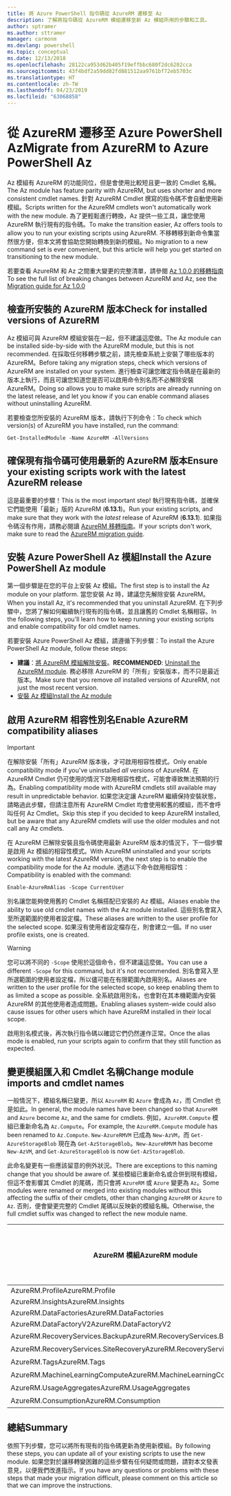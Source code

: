 ```yaml
---
title: 將 Azure PowerShell 指令碼從 AzureRM 遷移至 Az
description: 了解將指令碼從 AzureRM 模組遷移至新 Az 模組所用的步驟和工具。
author: sptramer
ms.author: sttramer
manager: carmonm
ms.devlang: powershell
ms.topic: conceptual
ms.date: 12/13/2018
ms.openlocfilehash: 28122ca953d62b405f19effbbc680f2dc6202cca
ms.sourcegitcommit: 43f4bdf2a59dd82fd881512aa9761bf72eb5703c
ms.translationtype: HT
ms.contentlocale: zh-TW
ms.lasthandoff: 04/23/2019
ms.locfileid: "63068858"
---
```

# <a name="migrate-from-azurerm-to-azure-powershell-az"></a><span data-ttu-id="77ffc-103">從 AzureRM 遷移至 Azure PowerShell Az</span><span class="sxs-lookup"><span data-stu-id="77ffc-103">Migrate from AzureRM to Azure PowerShell Az</span></span>

<span data-ttu-id="77ffc-104">Az 模組有 AzureRM 的功能同位，但是會使用比較短且更一致的 Cmdlet 名稱。</span><span class="sxs-lookup"><span data-stu-id="77ffc-104">The Az module has feature parity with AzureRM, but uses shorter and more consistent cmdlet names.</span></span>
<span data-ttu-id="77ffc-105">針對 AzureRM Cmdlet 撰寫的指令碼不會自動使用新模組。</span><span class="sxs-lookup"><span data-stu-id="77ffc-105">Scripts written for the AzureRM cmdlets won't automatically work with the new module.</span></span> <span data-ttu-id="77ffc-106">為了更輕鬆進行轉換，Az 提供一些工具，讓您使用 AzureRM 執行現有的指令碼。</span><span class="sxs-lookup"><span data-stu-id="77ffc-106">To make the transition easier, Az offers tools to allow you to run your existing scripts using AzureRM.</span></span> <span data-ttu-id="77ffc-107">不移轉移到新命令集當然很方便，但本文將會協助您開始轉換到新的模組。</span><span class="sxs-lookup"><span data-stu-id="77ffc-107">No migration to a new command set is ever convenient, but this article will help you get started on transitioning to the new module.</span></span>

<span data-ttu-id="77ffc-108">若要查看 AzureRM 和 Az 之間重大變更的完整清單，請參閱 [Az 1.0.0 的移轉指南](migrate-az-1.0.0.md)</span><span class="sxs-lookup"><span data-stu-id="77ffc-108">To see the full list of breaking changes between AzureRM and Az, see the [Migration guide for Az 1.0.0](migrate-az-1.0.0.md)</span></span>

## <a name="check-for-installed-versions-of-azurerm"></a><span data-ttu-id="77ffc-109">檢查所安裝的 AzureRM 版本</span><span class="sxs-lookup"><span data-stu-id="77ffc-109">Check for installed versions of AzureRM</span></span>

<span data-ttu-id="77ffc-110">Az 模組可與 AzureRM 模組安裝在一起，但不建議這麼做。</span><span class="sxs-lookup"><span data-stu-id="77ffc-110">The Az module can be installed side-by-side with the AzureRM module, but this is not recommended.</span></span> <span data-ttu-id="77ffc-111">在採取任何移轉步驟之前，請先檢查系統上安裝了哪些版本的 AzureRM。</span><span class="sxs-lookup"><span data-stu-id="77ffc-111">Before taking any migration steps, check which versions of AzureRM are installed on your system.</span></span> <span data-ttu-id="77ffc-112">進行檢查可讓您確定指令碼是在最新的版本上執行，而且可讓您知道您是否可以啟用命令別名而不必解除安裝 AzureRM。</span><span class="sxs-lookup"><span data-stu-id="77ffc-112">Doing so allows you to make sure scripts are already running on the latest release, and let you know if you can enable command aliases without uninstalling AzureRM.</span></span>

<span data-ttu-id="77ffc-113">若要檢查您所安裝的 AzureRM 版本，請執行下列命令：</span><span class="sxs-lookup"><span data-stu-id="77ffc-113">To check which version(s) of AzureRM you have installed, run the command:</span></span>

```powershell-interactive
Get-InstalledModule -Name AzureRM -AllVersions
```

## <a name="ensure-your-existing-scripts-work-with-the-latest-azurerm-release"></a><span data-ttu-id="77ffc-114">確保現有指令碼可使用最新的 AzureRM 版本</span><span class="sxs-lookup"><span data-stu-id="77ffc-114">Ensure your existing scripts work with the latest AzureRM release</span></span>

<span data-ttu-id="77ffc-115">這是最重要的步驟！</span><span class="sxs-lookup"><span data-stu-id="77ffc-115">This is the most important step!</span></span> <span data-ttu-id="77ffc-116">執行現有指令碼，並確保它們能使用「最新」版的 AzureRM (__6.13.1__)。</span><span class="sxs-lookup"><span data-stu-id="77ffc-116">Run your existing scripts, and make sure that they work with the _latest_ release of AzureRM (__6.13.1__).</span></span> <span data-ttu-id="77ffc-117">如果指令碼沒有作用，請務必閱讀 [AzureRM 移轉指南](/powershell/azure/azurerm/migration-guide.6.0.0)。</span><span class="sxs-lookup"><span data-stu-id="77ffc-117">If your scripts don't work, make sure to read the [AzureRM migration guide](/powershell/azure/azurerm/migration-guide.6.0.0).</span></span>

## <a name="install-the-azure-powershell-az-module"></a><span data-ttu-id="77ffc-118">安裝 Azure PowerShell Az 模組</span><span class="sxs-lookup"><span data-stu-id="77ffc-118">Install the Azure PowerShell Az module</span></span>

<span data-ttu-id="77ffc-119">第一個步驟是在您的平台上安裝 Az 模組。</span><span class="sxs-lookup"><span data-stu-id="77ffc-119">The first step is to install the Az module on your platform.</span></span> <span data-ttu-id="77ffc-120">當您安裝 Az 時，建議您先解除安裝 AzureRM。</span><span class="sxs-lookup"><span data-stu-id="77ffc-120">When you install Az, it's recommended that you uninstall AzureRM.</span></span> <span data-ttu-id="77ffc-121">在下列步驟中，您將了解如何繼續執行現有的指令碼，並且讓舊的 Cmdlet 名稱相容。</span><span class="sxs-lookup"><span data-stu-id="77ffc-121">In the following steps, you'll learn how to keep running your existing scripts and enable compatibility for old cmdlet names.</span></span>

<span data-ttu-id="77ffc-122">若要安裝 Azure PowerShell Az 模組，請遵循下列步驟：</span><span class="sxs-lookup"><span data-stu-id="77ffc-122">To install the Azure PowerShell Az module, follow these steps:</span></span>

* <span data-ttu-id="77ffc-123">__建議__：[將 AzureRM 模組解除安裝](/powershell/azure/uninstall-az-ps#uninstall-the-azurerm-module)。</span><span class="sxs-lookup"><span data-stu-id="77ffc-123">__RECOMMENDED__: [Uninstall the AzureRM module](/powershell/azure/uninstall-az-ps#uninstall-the-azurerm-module).</span></span>
  <span data-ttu-id="77ffc-124">務必移除 AzureRM 的「所有」安裝版本，而不只是最近版本。</span><span class="sxs-lookup"><span data-stu-id="77ffc-124">Make sure that you remove _all_ installed versions of AzureRM, not just the most recent version.</span></span>
* [<span data-ttu-id="77ffc-125">安裝 Az 模組</span><span class="sxs-lookup"><span data-stu-id="77ffc-125">Install the Az module</span></span>](install-az-ps.md)

## <a name="a-namealiasesenable-azurerm-compatibility-aliases"></a><span data-ttu-id="77ffc-126"><a name="aliases"/>啟用 AzureRM 相容性別名</span><span class="sxs-lookup"><span data-stu-id="77ffc-126"><a name="aliases"/>Enable AzureRM compatibility aliases</span></span> 

> [!IMPORTANT]
>
> <span data-ttu-id="77ffc-127">在解除安裝「所有」AzureRM 版本後，才可啟用相容性模式。</span><span class="sxs-lookup"><span data-stu-id="77ffc-127">Only enable compatibility mode if you've uninstalled _all_ versions of AzureRM.</span></span> <span data-ttu-id="77ffc-128">在 AzureRM Cmdlet 仍可使用的情況下啟用相容性模式，可能會導致無法預期的行為。</span><span class="sxs-lookup"><span data-stu-id="77ffc-128">Enabling compatibility mode with AzureRM cmdlets still available may result in unpredictable behavior.</span></span> <span data-ttu-id="77ffc-129">如果您決定讓 AzureRM 繼續保持安裝狀態，請略過此步驟，但請注意所有 AzureRM Cmdlet 均會使用較舊的模組，而不會呼叫任何 Az Cmdlet。</span><span class="sxs-lookup"><span data-stu-id="77ffc-129">Skip this step if you decided to keep AzureRM installed, but be aware that any AzureRM cmdlets will use the older modules and not call any Az cmdlets.</span></span>

<span data-ttu-id="77ffc-130">在 AzureRM 已解除安裝且指令碼使用最新 AzureRM 版本的情況下，下一個步驟是啟用 Az 模組的相容性模式。</span><span class="sxs-lookup"><span data-stu-id="77ffc-130">With AzureRM uninstalled and your scripts working with the latest AzureRM version, the next step is to enable the compatibility mode for the Az module.</span></span> <span data-ttu-id="77ffc-131">透過以下命令啟用相容性：</span><span class="sxs-lookup"><span data-stu-id="77ffc-131">Compatibility is enabled with the command:</span></span>

```powershell-interactive
Enable-AzureRmAlias -Scope CurrentUser
```

<span data-ttu-id="77ffc-132">別名讓您能夠使用舊的 Cmdlet 名稱搭配已安裝的 Az 模組。</span><span class="sxs-lookup"><span data-stu-id="77ffc-132">Aliases enable the ability to use old cmdlet names with the Az module installed.</span></span> <span data-ttu-id="77ffc-133">這些別名會寫入至所選範圍的使用者設定檔。</span><span class="sxs-lookup"><span data-stu-id="77ffc-133">These aliases are written to the user profile for the selected scope.</span></span> <span data-ttu-id="77ffc-134">如果沒有使用者設定檔存在，則會建立一個。</span><span class="sxs-lookup"><span data-stu-id="77ffc-134">If no user profile exists, one is created.</span></span>

> [!WARNING]
>
> <span data-ttu-id="77ffc-135">您可以將不同的 `-Scope` 使用於這個命令，但不建議這麼做。</span><span class="sxs-lookup"><span data-stu-id="77ffc-135">You can use a different `-Scope` for this command, but it's not recommended.</span></span> <span data-ttu-id="77ffc-136">別名會寫入至所選範圍的使用者設定檔，所以儘可能在有限範圍內啟用別名。</span><span class="sxs-lookup"><span data-stu-id="77ffc-136">Aliases are written to the user profile for the selected scope, so keep enabling them to as limited a scope as possible.</span></span> <span data-ttu-id="77ffc-137">全系統啟用別名，也會對在其本機範圍內安裝 AzureRM 的其他使用者造成問題。</span><span class="sxs-lookup"><span data-stu-id="77ffc-137">Enabling aliases system-wide could also cause issues for other users which have AzureRM installed in their local scope.</span></span>

<span data-ttu-id="77ffc-138">啟用別名模式後，再次執行指令碼以確認它們仍然運作正常。</span><span class="sxs-lookup"><span data-stu-id="77ffc-138">Once the alias mode is enabled, run your scripts again to confirm that they still function as expected.</span></span> 

## <a name="change-module-imports-and-cmdlet-names"></a><span data-ttu-id="77ffc-139">變更模組匯入和 Cmdlet 名稱</span><span class="sxs-lookup"><span data-stu-id="77ffc-139">Change module imports and cmdlet names</span></span>

<span data-ttu-id="77ffc-140">一般情況下，模組名稱已變更，所以 `AzureRM` 和 `Azure` 會成為 `Az`，而 Cmdlet 也是如此。</span><span class="sxs-lookup"><span data-stu-id="77ffc-140">In general, the module names have been changed so that `AzureRM` and `Azure` become `Az`, and the same for cmdlets.</span></span>
<span data-ttu-id="77ffc-141">例如，`AzureRM.Compute` 模組已重新命名為 `Az.Compute`。</span><span class="sxs-lookup"><span data-stu-id="77ffc-141">For example, the `AzureRM.Compute` module has been renamed to `Az.Compute`.</span></span> <span data-ttu-id="77ffc-142">`New-AzureRMVM` 已成為 `New-AzVM`，而 `Get-AzureStorageBlob` 現在為 `Get-AzStorageBlob`。</span><span class="sxs-lookup"><span data-stu-id="77ffc-142">`New-AzureRMVM` has become `New-AzVM`, and `Get-AzureStorageBlob` is now `Get-AzStorageBlob`.</span></span>

<span data-ttu-id="77ffc-143">此命名變更有一些應該留意的例外狀況。</span><span class="sxs-lookup"><span data-stu-id="77ffc-143">There are exceptions to this naming change that you should be aware of.</span></span> <span data-ttu-id="77ffc-144">某些模組已重新命名或合併到現有模組，但這不會影響其 Cmdlet 的尾碼，而只會將 `AzureRM` 或 `Azure` 變更為 `Az`。</span><span class="sxs-lookup"><span data-stu-id="77ffc-144">Some modules were renamed or merged into existing modules without this affecting the suffix of their cmdlets, other than changing `AzureRM` or `Azure` to `Az`.</span></span> <span data-ttu-id="77ffc-145">否則，便會變更完整的 Cmdlet 尾碼以反映新的模組名稱。</span><span class="sxs-lookup"><span data-stu-id="77ffc-145">Otherwise, the full cmdlet suffix was changed to reflect the new module name.</span></span>

| <span data-ttu-id="77ffc-146">AzureRM 模組</span><span class="sxs-lookup"><span data-stu-id="77ffc-146">AzureRM module</span></span> | <span data-ttu-id="77ffc-147">Az 模組</span><span class="sxs-lookup"><span data-stu-id="77ffc-147">Az module</span></span> | <span data-ttu-id="77ffc-148">Cmdlet 尾碼有變更嗎？</span><span class="sxs-lookup"><span data-stu-id="77ffc-148">Cmdlet suffix changed?</span></span> |
|----------------|-----------|------------------------|
| <span data-ttu-id="77ffc-149">AzureRM.Profile</span><span class="sxs-lookup"><span data-stu-id="77ffc-149">AzureRM.Profile</span></span> | <span data-ttu-id="77ffc-150">Az.Accounts</span><span class="sxs-lookup"><span data-stu-id="77ffc-150">Az.Accounts</span></span> | <span data-ttu-id="77ffc-151">yes</span><span class="sxs-lookup"><span data-stu-id="77ffc-151">Yes</span></span> |
| <span data-ttu-id="77ffc-152">AzureRM.Insights</span><span class="sxs-lookup"><span data-stu-id="77ffc-152">AzureRM.Insights</span></span> | <span data-ttu-id="77ffc-153">Az.Monitor</span><span class="sxs-lookup"><span data-stu-id="77ffc-153">Az.Monitor</span></span> | <span data-ttu-id="77ffc-154">yes</span><span class="sxs-lookup"><span data-stu-id="77ffc-154">Yes</span></span> |
| <span data-ttu-id="77ffc-155">AzureRM.DataFactories</span><span class="sxs-lookup"><span data-stu-id="77ffc-155">AzureRM.DataFactories</span></span> | <span data-ttu-id="77ffc-156">Az.DataFactory</span><span class="sxs-lookup"><span data-stu-id="77ffc-156">Az.DataFactory</span></span> | <span data-ttu-id="77ffc-157">yes</span><span class="sxs-lookup"><span data-stu-id="77ffc-157">Yes</span></span> |
| <span data-ttu-id="77ffc-158">AzureRM.DataFactoryV2</span><span class="sxs-lookup"><span data-stu-id="77ffc-158">AzureRM.DataFactoryV2</span></span> | <span data-ttu-id="77ffc-159">Az.DataFactory</span><span class="sxs-lookup"><span data-stu-id="77ffc-159">Az.DataFactory</span></span> | <span data-ttu-id="77ffc-160">yes</span><span class="sxs-lookup"><span data-stu-id="77ffc-160">Yes</span></span> |
| <span data-ttu-id="77ffc-161">AzureRM.RecoveryServices.Backup</span><span class="sxs-lookup"><span data-stu-id="77ffc-161">AzureRM.RecoveryServices.Backup</span></span> | <span data-ttu-id="77ffc-162">Az.RecoveryServices</span><span class="sxs-lookup"><span data-stu-id="77ffc-162">Az.RecoveryServices</span></span> | <span data-ttu-id="77ffc-163">否</span><span class="sxs-lookup"><span data-stu-id="77ffc-163">No</span></span> |
| <span data-ttu-id="77ffc-164">AzureRM.RecoveryServices.SiteRecovery</span><span class="sxs-lookup"><span data-stu-id="77ffc-164">AzureRM.RecoveryServices.SiteRecovery</span></span> | <span data-ttu-id="77ffc-165">Az.RecoveryServices</span><span class="sxs-lookup"><span data-stu-id="77ffc-165">Az.RecoveryServices</span></span> | <span data-ttu-id="77ffc-166">否</span><span class="sxs-lookup"><span data-stu-id="77ffc-166">No</span></span> |
| <span data-ttu-id="77ffc-167">AzureRM.Tags</span><span class="sxs-lookup"><span data-stu-id="77ffc-167">AzureRM.Tags</span></span> | <span data-ttu-id="77ffc-168">Az.Resources</span><span class="sxs-lookup"><span data-stu-id="77ffc-168">Az.Resources</span></span> | <span data-ttu-id="77ffc-169">否</span><span class="sxs-lookup"><span data-stu-id="77ffc-169">No</span></span> |
| <span data-ttu-id="77ffc-170">AzureRM.MachineLearningCompute</span><span class="sxs-lookup"><span data-stu-id="77ffc-170">AzureRM.MachineLearningCompute</span></span> | <span data-ttu-id="77ffc-171">Az.MachineLearning</span><span class="sxs-lookup"><span data-stu-id="77ffc-171">Az.MachineLearning</span></span> | <span data-ttu-id="77ffc-172">否</span><span class="sxs-lookup"><span data-stu-id="77ffc-172">No</span></span> |
| <span data-ttu-id="77ffc-173">AzureRM.UsageAggregates</span><span class="sxs-lookup"><span data-stu-id="77ffc-173">AzureRM.UsageAggregates</span></span> | <span data-ttu-id="77ffc-174">Az.Billing</span><span class="sxs-lookup"><span data-stu-id="77ffc-174">Az.Billing</span></span> | <span data-ttu-id="77ffc-175">否</span><span class="sxs-lookup"><span data-stu-id="77ffc-175">No</span></span> |
| <span data-ttu-id="77ffc-176">AzureRM.Consumption</span><span class="sxs-lookup"><span data-stu-id="77ffc-176">AzureRM.Consumption</span></span> | <span data-ttu-id="77ffc-177">Az.Billing</span><span class="sxs-lookup"><span data-stu-id="77ffc-177">Az.Billing</span></span> | <span data-ttu-id="77ffc-178">否</span><span class="sxs-lookup"><span data-stu-id="77ffc-178">No</span></span> |

## <a name="summary"></a><span data-ttu-id="77ffc-179">總結</span><span class="sxs-lookup"><span data-stu-id="77ffc-179">Summary</span></span>

<span data-ttu-id="77ffc-180">依照下列步驟，您可以將所有現有的指令碼更新為使用新模組。</span><span class="sxs-lookup"><span data-stu-id="77ffc-180">By following these steps, you can update all of your existing scripts to use the new module.</span></span> <span data-ttu-id="77ffc-181">如果您對於讓移轉變困難的這些步驟有任何疑問或問題，請對本文發表意見，以便我們改進指示。</span><span class="sxs-lookup"><span data-stu-id="77ffc-181">If you have any questions or problems with these steps that made your migration difficult, please comment on this article so that we can improve the instructions.</span></span>
